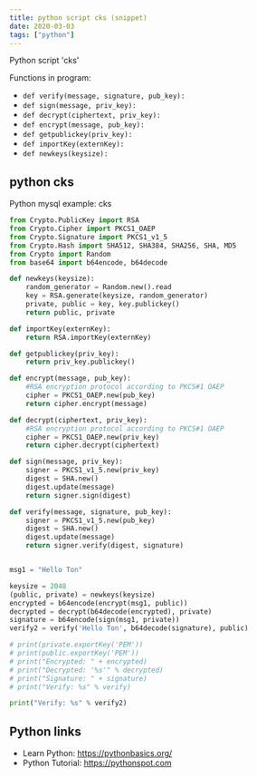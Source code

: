 ```yaml
---
title: python script cks (snippet)
date: 2020-03-03
tags: ["python"]
---
```

Python script 'cks'

Functions in program: 
* `def verify(message, signature, pub_key):`
* `def sign(message, priv_key):`
* `def decrypt(ciphertext, priv_key):`
* `def encrypt(message, pub_key):`
* `def getpublickey(priv_key):`
* `def importKey(externKey):`
* `def newkeys(keysize):`

## python cks

Python mysql example: cks

```python
from Crypto.PublicKey import RSA
from Crypto.Cipher import PKCS1_OAEP
from Crypto.Signature import PKCS1_v1_5
from Crypto.Hash import SHA512, SHA384, SHA256, SHA, MD5
from Crypto import Random
from base64 import b64encode, b64decode

def newkeys(keysize):
    random_generator = Random.new().read
    key = RSA.generate(keysize, random_generator)
    private, public = key, key.publickey()
    return public, private

def importKey(externKey):
    return RSA.importKey(externKey)

def getpublickey(priv_key):
    return priv_key.publickey()

def encrypt(message, pub_key):
    #RSA encryption protocol according to PKCS#1 OAEP
    cipher = PKCS1_OAEP.new(pub_key)
    return cipher.encrypt(message)

def decrypt(ciphertext, priv_key):
    #RSA encryption protocol according to PKCS#1 OAEP
    cipher = PKCS1_OAEP.new(priv_key)
    return cipher.decrypt(ciphertext)

def sign(message, priv_key):
    signer = PKCS1_v1_5.new(priv_key)
    digest = SHA.new()
    digest.update(message)
    return signer.sign(digest)

def verify(message, signature, pub_key):
    signer = PKCS1_v1_5.new(pub_key)
    digest = SHA.new()
    digest.update(message)
    return signer.verify(digest, signature)


msg1 = "Hello Ton"

keysize = 2048
(public, private) = newkeys(keysize)
encrypted = b64encode(encrypt(msg1, public))
decrypted = decrypt(b64decode(encrypted), private)
signature = b64encode(sign(msg1, private))
verify2 = verify('Hello Ton', b64decode(signature), public)

# print(private.exportKey('PEM'))
# print(public.exportKey('PEM'))
# print("Encrypted: " + encrypted)
# print("Decrypted: '%s'" % decrypted)
# print("Signature: " + signature)
# print("Verify: %s" % verify)

print("Verify: %s" % verify2)

```

## Python links

- Learn Python: https://pythonbasics.org/
- Python Tutorial: https://pythonspot.com
